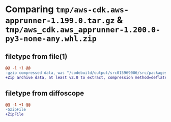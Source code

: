 # Comparing `tmp/aws-cdk.aws-apprunner-1.199.0.tar.gz` & `tmp/aws_cdk.aws_apprunner-1.200.0-py3-none-any.whl.zip`

## filetype from file(1)

```diff
@@ -1 +1 @@
-gzip compressed data, was "/codebuild/output/src015969006/src/packages/@aws-cdk/aws-apprunner/dist/python/aws-cdk.aws-apprunner-1.199.0.tar", last modified: Thu Apr 20 17:22:18 2023, max compression
+Zip archive data, at least v2.0 to extract, compression method=deflate
```

## filetype from diffoscope

```diff
@@ -1 +1 @@
-GzipFile
+ZipFile
```

